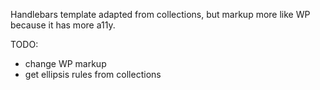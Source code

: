Handlebars template adapted from collections, but markup more like WP because it has more a11y.

TODO:

- change WP markup
- get ellipsis rules from collections
